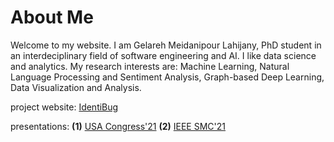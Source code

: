 # About Me
Welcome to my website. I am Gelareh Meidanipour Lahijany, PhD student in an interdeciplinary field of software engineering and AI. I like data science and analytics. My research interests are: Machine Learning, Natural Language Processing and Sentiment Analysis, Graph-based Deep Learning, Data Visualization and Analysis.   

project website:
[IdentiBug](https://pi.informatik.uni-siegen.de/projects/identibug/smc21/index.html)

presentations:
**(1)** 
[USA Congress'21](https://www.youtube.com/watch?v=Fg9IK5bAsnk&list=PLx8PfzCsJrQ15rirVpIDfwyd1OO5DkwAq)
**(2)**
[IEEE SMC'21](https://www.youtube.com/watch?v=O_p9CgnvhDk)

